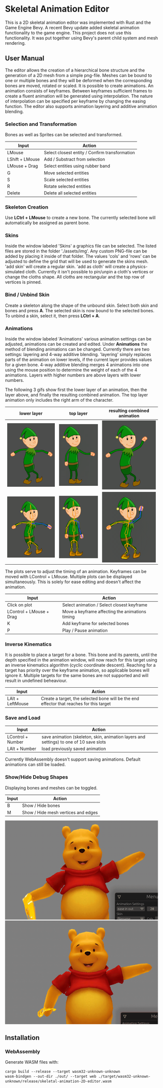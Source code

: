 # Skeletal Animation Editor

This is a 2D skeletal animation editor was implemented with Rust and the Game Engine Bevy. A recent Bevy update added skeletal animation functionality to the game engine. This project does not use this functionality. It was put together using Bevy's parent child system and mesh rendering.

## User Manual

The editor allows the creation of a hierarchical bone structure and the generation of a 2D mesh from a simple png-file. Meshes can be bound to one or multiple bones and they will be deformed when the corresponding bones are moved, rotated or scaled. It is possible to create animations. An animation consists of keyframes. Between keyframes sufficient frames to create a fluent animation will be generated using interpolation. The nature of interpolation can be specified per keyframe by changing the easing function. The editor also supports animation layering and additive animation blending.

### Selection and Transformation

Bones as well as Sprites can be selected and transformed.

|             Input             |               Action               |
| ----------------------------- | ---------------------------------- |
| LMouse                        | Select closest entity / Confirm transformation |
| LShift + LMouse               | Add / Substract from selection     |
| LMouse + Drag                 | Select entities using rubber band  |
| G                             |      Move selected entities        |
| S                             |     Scale selected entities        |
| R                             |     Rotate selected entities       |
| Delete                        | Delete all selected entities       |


### Skeleton Creation

Use **LCtrl + LMouse** to create a new bone. The currently selected bone will automatically be assigned as parent bone.

### Skins

Inside the window labeled 'Skins' a graphics file can be selected. The listed files are stored in the folder './assets/img'. Any custom PNG-file can be added by placing it inside of that folder. The values 'cols' and 'rows' can be adjusted to define the grid that will be used to generate the skins mesh. 'add skin' will create a regular skin. 'add as cloth' will create a physics-simulated cloth. Currently it isn't possible to pin/unpin a cloth's vertices or change the cloths shape. All cloths are rectangular and the top row of vertices is pinned.

### Bind / Unbind Skin

Create a skeleton along the shape of the unbound skin. Select both skin and bones and press **A**. The selected skin is now bound to the selected bones. To unbind a skin, select it, then press **LCtrl + A**.

### Animations

Inside the window labeled 'Animations' various animation settings can be adjusted, animations can be created and edited. Under **Animations** the method of blending animations can be changed. Currently there are two settings: layering and 4-way additive blending. 'layering' simply replaces parts of the animation on lower levels, if the current layer provides values for a given bone. 4-way additive blending merges 4 animations into one using the mouse position to determine the weight of each of the 4 animations. Layers with higher numbers are above layers with lower numbers.

The following 3 gifs show first the lower layer of an animation, then the layer above, and finally the resulting combined animation. The top layer animation only includes the right arm of the character.

|             lower layer             | top layer            | resulting combined animation |
| ----------------------------- | ---------------------------------- | ---- |
|![lower layer animation](img/layering_1.gif)|![top layer animation](img/layering_0.gif) | ![combined animation](img/layering_2.gif) |
|![lower layer animation](img/layering_bones_1.gif)|![top layer animation](img/layering_bones_0.gif) | ![combined animation](img/layering_bones_2.gif) |

The plots serve to adjust the timing of an animation. Keyframes can be moved with LControl + LMouse. Multiple plots can be displayed simultaneously. This is solely for ease editing and doesn't affect the animation.

|             Input             |               Action               |
| ----------------------------- | ---------------------------------- |
| Click on plot                 | Select animation / Select closest keyframe |
| LControl + LMouse + Drag      | Move a keyframe affecting the animations timing  |
| K                             | Add keyframe for selected bones    |
| P                             | Play / Pause animation             |

### Inverse Kinematics

It is possible to place a target for a bone. This bone and its parents, until the depth specified in the animation window, will now reach for this target using an inverse kinematics algorithm (cyclic coordinate descent). Reaching for a target has priority over the keyframe animation, so applicable bones will ignore it. Multiple targets for the same bones are not supported and will result in undefined beheaviour.

|             Input             |               Action               |
| ----------------------------- | ---------------------------------- |
| LAlt + LeftMouse              | Create a target, the selected bone will be the end effector that reaches for this target |

### Save and Load

|             Input             |               Action               |
| ----------------------------- | ---------------------------------- |
| LControl + Number             | save animation (skeleton, skin, animation layers and settings) to one of 10 save slots        |
| LAlt + Number                 | load previously saved animation |

Currently WebAssembly doesn't support saving animations. Default animations can still be loaded.

### Show/Hide Debug Shapes

Displaying bones and meshes can be toggled.

|             Input             |               Action               |
| ----------------------------- | ---------------------------------- |
| B                             | Show / Hide bones                  |
| M                             | Show / Hide mesh vertices and edges|

![ease in out](img/pooh.gif)
![ease out elastic](img/pooh_elastic.gif)

## Installation

### WebAssembly

Generate WASM files with:

```
cargo build --release --target wasm32-unknown-unknown
wasm-bindgen --out-dir ./out/ --target web ./target/wasm32-unknown-unknown/release/skeletal-animation-2D-editor.wasm
```